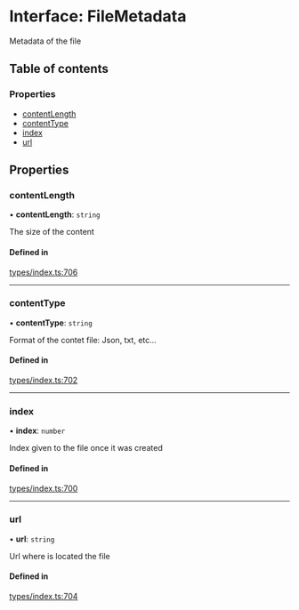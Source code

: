 # Interface: FileMetadata

Metadata of the file

## Table of contents

### Properties

- [contentLength](FileMetadata.md#contentlength)
- [contentType](FileMetadata.md#contenttype)
- [index](FileMetadata.md#index)
- [url](FileMetadata.md#url)

## Properties

### contentLength

• **contentLength**: `string`

The size of the content

#### Defined in

[types/index.ts:706](https://github.com/nevermined-io/components-catalog/blob/430abaf/catalog/src/types/index.ts#L706)

___

### contentType

• **contentType**: `string`

Format of the contet file: Json, txt, etc...

#### Defined in

[types/index.ts:702](https://github.com/nevermined-io/components-catalog/blob/430abaf/catalog/src/types/index.ts#L702)

___

### index

• **index**: `number`

Index given to the file once it was created

#### Defined in

[types/index.ts:700](https://github.com/nevermined-io/components-catalog/blob/430abaf/catalog/src/types/index.ts#L700)

___

### url

• **url**: `string`

Url where is located the file

#### Defined in

[types/index.ts:704](https://github.com/nevermined-io/components-catalog/blob/430abaf/catalog/src/types/index.ts#L704)
